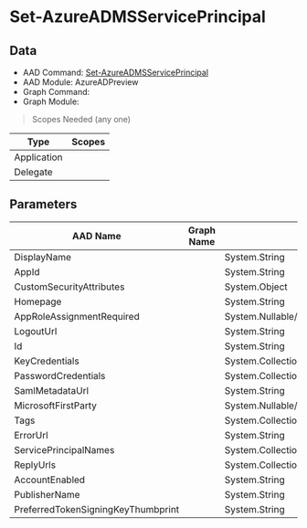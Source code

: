 # Set-AzureADMSServicePrincipal

> 

## Data

+ AAD Command: [Set-AzureADMSServicePrincipal](https://docs.microsoft.com/en-us/powershell/module/AzureADPreview/Set-AzureADMSServicePrincipal)
+ AAD Module: AzureADPreview
+ Graph Command: [](https://docs.microsoft.com/en-us/powershell/module//)
+ Graph Module: 

> Scopes Needed (any one)

|Type|Scopes|
|---|---|
|Application||
|Delegate||

## Parameters

|AAD Name|Graph Name|AAD Type|Graph Type|Infos|
|---|---|---|---|---|
|DisplayName||System.String|||
|AppId||System.String|||
|CustomSecurityAttributes||System.Object|||
|Homepage||System.String|||
|AppRoleAssignmentRequired||System.Nullable/System.Boolean|||
|LogoutUrl||System.String|||
|Id||System.String|||
|KeyCredentials||System.Collections.Generic.List/Microsoft.Open.MSGraph.Model.MsKeyCredential|||
|PasswordCredentials||System.Collections.Generic.List/Microsoft.Open.MSGraph.Model.MsPasswordCredential|||
|SamlMetadataUrl||System.String|||
|MicrosoftFirstParty||System.Nullable/System.Boolean|||
|Tags||System.Collections.Generic.List/System.String|||
|ErrorUrl||System.String|||
|ServicePrincipalNames||System.Collections.Generic.List/System.String|||
|ReplyUrls||System.Collections.Generic.List/System.String|||
|AccountEnabled||System.String|||
|PublisherName||System.String|||
|PreferredTokenSigningKeyThumbprint||System.String|||

